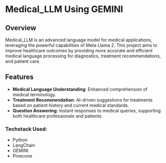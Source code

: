 # Medical_LLM Using GEMINI
## Overview
Medical_LLM is an advanced language model for medical applications, leveraging the powerful capabilities of Meta Llama 2. This project aims to improve healthcare outcomes by providing more accurate and efficient medical language processing for diagnostics, treatment recommendations, and patient care.

## Features
- **Medical Language Understanding**: Enhanced comprehension of medical terminology.
- **Treatment Recommendation**: AI-driven suggestions for treatments based on patient history and current medical standards.
- **Question Answering**: Instant responses to medical queries, supporting both healthcare professionals and patients.

### Techstack Used:

- Python
- LangChain
- GEMINI
- Pinecone
